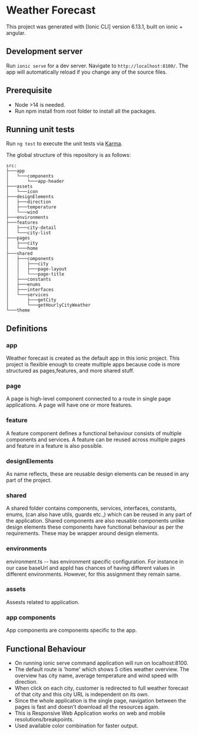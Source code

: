# Weather Forecast

This project was generated with [Ionic CLI] version 6.13.1, built on ionic + angular.

## Development server

Run `ionic serve` for a dev server. Navigate to `http://localhost:8100/`. The app will automatically reload if you change any of the source files.

## Prerequisite
- Node >14 is needed.
- Run npm install from root folder to install all the packages.

## Running unit tests

Run `ng test` to execute the unit tests via [Karma](https://karma-runner.github.io).

The global structure of this repository is as follows:
```Text
src:
├───app
│   └───components
│       └───app-header
├───assets
│   └───icon
├───designElements
│   ├───direction
│   ├───temperature
│   └───wind
├───environments
├───features
│   ├───city-detail
│   └───city-list
├───pages
│   ├───city
│   └───home
├───shared
│   ├───components
│   │   ├───city
│   │   ├───page-layout
│   │   └───page-title
│   ├───constants
│   ├───enums
│   ├───interfaces
│   └───services
│       ├───getCity
│       └───getHourlyCityWeather
└───theme
```

## Definitions
### app
Weather forecast is created as the default app in this ionic project. This project is flexible enough to create multiple apps because code is more structured as pages,features, and more shared stuff.

### page
A page is high-level component connected to a route in single page applications. A page will have one or more features.

### feature
A feature component defines a functional behaviour consists of multiple components and services. A feature can be reused across multiple pages and feature in a feature is also possible.

### designElements
As name reflects, these are reusable design elements can be reused in any part of the project.

### shared
A shared folder contains components, services, interfaces, constants, enums, (can also have utils, guards etc.,) which can be reused in any part of the application. Shared components are also reusable components unlike design elements these components have functional behaviour as per the requirements. These may be wrapper around design elements.

### environments
environment.ts -- has environment specific configuration. For instance in our case baseUrl and appId has chances of having different values in different environments. However, for this assignment they remain same.

### assets
Assests related to application.

### app components
App components are components specific to the app.

## Functional Behaviour
- On running ionic serve command application will run on localhost:8100.
- The default route is 'home' which shows 5 cities weather overview. The overview has city name, average temperature and wind speed with direction.
- When click on each city, customer is redirected to full weather forecast of that city and this city URL is independent on its own.
- Since the whole application is the single page, navigation between the pages is fast and doesn't download all the resources again.
- This is Responsive Web Application works on web and mobile resolutions/breakpoints.
- Used available color combination for faster output.
